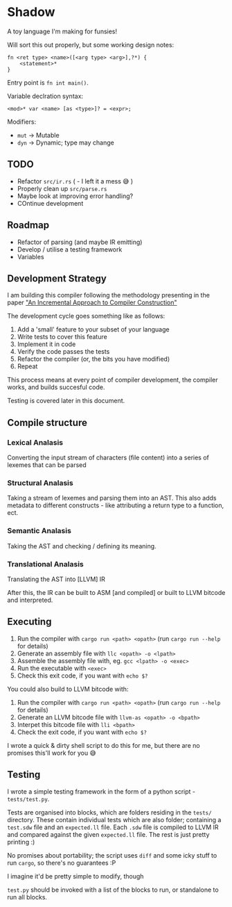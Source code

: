 # Shadow

A toy language I'm making for funsies!

Will sort this out properly, but some working design notes:

```
fn <ret type> <name>([<arg type> <arg>],?*) {
    <statement>*
}
```

Entry point is `fn int main()`.

Variable declration syntax:

```
<mod>* var <name> [as <type>]? = <expr>;
```

Modifiers:

- `mut` -> Mutable
- `dyn` -> Dynamic; type may change

## TODO

- Refactor `src/ir.rs` ( - I left it a mess :sweat_smile: )
- Properly clean up `src/parse.rs`
- Maybe look at improving error handling?
- COntinue development

## Roadmap

- Refactor of parsing (and maybe IR emitting)
- Develop / utilise a testing framework
- Variables

## Development Strategy

I am building this compiler following the methodology presenting in the paper
["An Incremental Approach to Compiler Construction"](http://scheme2006.cs.uchicago.edu/11-ghuloum.pdf)

The development cycle goes something like as follows:

1) Add a 'small' feature to your subset of your language
2) Write tests to cover this feature
3) Implement it in code
4) Verify the code passes the tests
5) Refactor the compiler (or, the bits you have modified)
6) Repeat

This process means at every point of compiler development, the compiler works, and builds succesful code.

Testing is covered later in this document.

## Compile structure

### Lexical Analasis

Converting the input stream of characters (file content) into a series of lexemes that can be parsed

### Structural Analasis

Taking a stream of lexemes and parsing them into an AST.
This also adds metadata to different constructs - like attributing a return type to a function, ect.

### Semantic Analasis

Taking the AST and checking / defining its meaning. 

### Translational Analasis

Translating the AST into [LLVM] IR

After this, the IR can be built to ASM [and compiled] or built to LLVM bitcode and interpreted.

## Executing

1) Run the compiler with `cargo run <path> <opath>` (run `cargo run --help` for details)
2) Generate an assembly file with `llc <opath> -o <lpath>`
3) Assemble the assembly file with, eg. `gcc <lpath> -o <exec>`
4) Run the executable with `<exec>`
5) Check this exit code, if you want with `echo $?`

You could also build to LLVM bitcode with: 

1) Run the compiler with `cargo run <path> <opath>` (run `cargo run --help` for details)
2) Generate an LLVM bitcode file with `llvm-as <opath> -o <bpath>`
3) Interpet this bitcode file with `lli <bpath>`
4) Check the exit code, if you want with `echo $?`

I wrote a quick & dirty shell script to do this for me,
but there are no promises this'll work for you :sweat_smile:

## Testing

I wrote a simple testing framework in the form of a python script - `tests/test.py`.

Tests are organised into blocks, which are folders residing in the `tests/` directory.
These contain individual tests which are also folder; containing a `test.sdw` file and an `expected.ll` file.
Each `.sdw` file is compiled to LLVM IR and compared against the given `expected.ll` file.
The rest is just pretty printing :)

No promises about portability; the script uses `diff` and some icky stuff to run `cargo`,
so there's no guarantees :P

I imagine it'd be pretty simple to modify, though

`test.py` should be invoked with a list of the blocks to run, or standalone to run all blocks.

